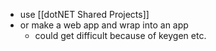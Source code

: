 - use [[dotNET Shared Projects]]
- or make a web app and wrap into an app
	- could get difficult because of keygen etc.